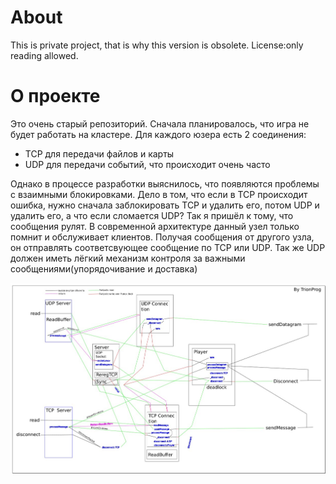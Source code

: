 About
=====
This is private project, that is why this version is obsolete. License:only reading allowed.

О проекте
=========
Это очень старый репозиторий. Сначала планировалось, что игра не будет работать на кластере. Для каждого юзера есть 2 соединения:
* TCP для передачи файлов и карты
* UDP для передачи событий, что происходит очень часто

Однако в процессе разработки выяснилось, что появляются проблемы с взаимными блокировками. Дело в том, что если в TCP происходит ошибка, нужно сначала заблокировать TCP и удалить его, потом UDP и удалить его,  а что если сломается UDP? Так я пришёл к тому, что сообщения рулят. В современной архитектуре данный узел только помнит и обслуживает клиентов. Получая сообщения от другого узла, он отправлять соответсвующее сообщение по TCP или UDP. Так же UDP должен иметь лёгкий механизм контроля за важными сообщениями(упорядочивание и доставка)

![](https://github.com/TrionProg/server_game/blob/master/arch.jpg)
